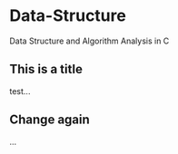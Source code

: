 Data-Structure
==============

Data Structure and Algorithm Analysis in C

## This is a title

test...

## Change again

...
